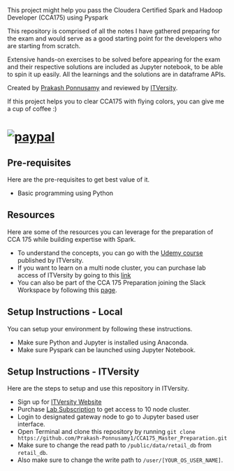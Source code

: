 This project might help you pass the Cloudera Certified Spark and Hadoop Developer (CCA175) using Pyspark

This repository is comprised of all the notes I have gathered preparing for the exam and would serve as a good starting point for the developers who are starting from scratch.

Extensive hands-on exercises to be solved before appearing for the exam and their respective solutions are included as Jupyter notebook, to be able to spin it up easily.
All the learnings and the solutions are in dataframe APIs.

Created by [Prakash Ponnusamy](https://www.linkedin.com/in/prakash-ponnusamy-25996736/) and reviewed by [ITVersity](https://www.itversity.com).

If this project helps you to clear CCA175 with flying colors, you can give me a cup of coffee :)

# [![paypal](https://www.paypalobjects.com/en_US/i/btn/btn_donateCC_LG.gif)](https://www.paypal.me/prakashponnusamy)

## Pre-requisites

Here are the pre-requisites to get best value of it.

* Basic programming using Python

## Resources

Here are some of the resources you can leverage for the preparation of CCA 175 while building expertise with Spark.

* To understand the concepts, you can go with the [Udemy course](https://www.udemy.com/course/cca-175-spark-and-hadoop-developer-python-pyspark/?referralCode=86C8942891469FD0AD6D) published by ITVersity.
* If you want to learn on a multi node cluster, you can purchase lab access of ITVersity by going to this [link](https://labs.itversity.com/plans)
* You can also be part of the CCA 175 Preparation joining the Slack Workspace by following this [page](http://discuss.itversity.com/t/slack-channel-itversity/21458).

## Setup Instructions - Local

You can setup your environment by following these instructions.

* Make sure Python and Jupyter is installed using Anaconda.
* Make sure Pyspark can be launched using Jupyter Notebook.

## Setup Instructions - ITVersity

Here are the steps to setup and use this repository in ITVersity.

* Sign up for [ITVersity Website](https://labs.itversity.com)
* Purchase [Lab Subscription](https://labs.itversity.com/plans) to get access to 10 node cluster.
* Login to designated gateway node to go to Jupyter based user interface.
* Open Terminal and clone this repository by running `git clone https://github.com/Prakash-Ponnusamy1/CCA175_Master_Preparation.git`
* Make sure to change the read path to `/public/data/retail_db` from `retail_db`.
* Also make sure to change the write path to `/user/[YOUR_OS_USER_NAME]`.

